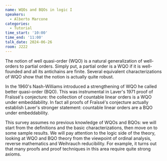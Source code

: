 ```yaml
---
name: WQOs and BQOs in logic I
speakers:
  - Alberto Marcone
categories:
  - Tutorial
time_start: '10:00'
time_end: '11:00'
talk_date: 2024-06-26
room: J222
---
```


The notion of well quasi-order (WQO) is a natural generalization of
well-orders to partial orders. Simply put, a partial order is a WQO if it is
well-founded and all its antichains are finite. Several equivalent
characterizations of WQO show that the notion is actually quite robust.

In the 1960's Nash-Williams introduced a strengthening of WQO he called
better quasi-order (BQO). This was instrumental in Laver's 1971 proof of
Fraïssé's conjecture: the collection of countable linear orders is a WQO
under embeddability. In fact all proofs of Fraïssé's conjecture actually
establish Laver's stronger statement: countable linear orders are a BQO under
embeddability.

This survey assumes no previous knowledge of WQOs and BQOs: we will start
from the definitions and the basic characterizations, then move on to some
sample results. We will pay attention to the logic side of the theory,
looking at WQO and BQO theory from the viewpoint of ordinal analysis, reverse
mathematics and Weihrauch reducibility. For example, it turns out that many
proofs and proof techniques in this area require quite strong axioms.
